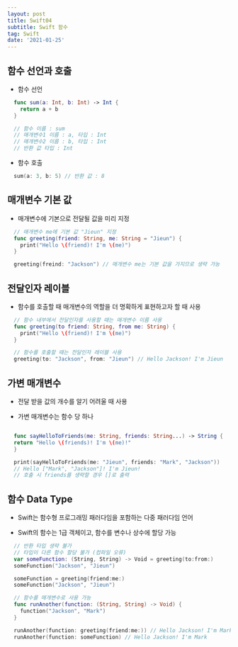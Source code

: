 ```yaml
---
layout: post
title: Swift04
subtitle: Swift 함수
tag: Swift
date: '2021-01-25'
---
```


## 함수 선언과 호출

* 함수 선언
~~~Swift
  func sum(a: Int, b: Int) -> Int {
    return a + b
  }

  // 함수 이름 : sum
  // 매개변수1 이름 : a, 타입 : Int
  // 매개변수2 이름 : b, 타입 : Int
  // 반환 값 타입 : Int
~~~

* 함수 호출
~~~Swift
  sum(a: 3, b: 5) // 반환 값 : 8
~~~


## 매개변수 기본 값

* 매개변수에 기본으로 전달될 값을 미리 지정
~~~Swift
  // 매개변수 me에 기본 값 "Jieun" 지정
  func greeting(friend: String, me: String = "Jieun") {
    print("Hello \(friend)! I'm \(me)")
  }

  greeting(freind: "Jackson") // 매개변수 me는 기본 값을 가지므로 생략 가능
~~~


## 전달인자 레이블

* 함수를 호출할 때 매개변수의 역할을 더 명확하게 표현하고자 할 때 사용
~~~Swift
  // 함수 내부에서 전달인자를 사용할 때는 매개변수 이름 사용
  func greeting(to friend: String, from me: String) {
    print("Hello \(friend)! I'm \(me)")
  }

  // 함수를 호출할 때는 전달인자 레이블 사용
  greeting(to: "Jackson", from: "Jieun") // Hello Jackson! I'm Jieun
~~~


## 가변 매개변수

* 전달 받을 값의 개수를 알기 어려울 때 사용

* 가변 매개변수는 함수 당 하나
~~~Swift

  func sayHelloToFriends(me: String, friends: String...) -> String {
  return "Hello \(friends)! I'm \(me)!"
  }

  print(sayHelloToFriends(me: "Jieun", friends: "Mark", "Jackson"))
  // Hello ["Mark", "Jackson"]! I'm Jieun!
  // 호출 시 friends를 생략할 경우 []로 출력
~~~


## 함수 Data Type

* Swift는 함수형 프로그래밍 패러다임을 포함하는 다중 패러다임 언어

* Swift의 함수는 1급 객체이고, 함수를 변수나 상수에 할당 가능
~~~Swift
  // 반환 타입 생략 불가
  // 타입이 다른 함수 할당 불가 (컴파일 오류)
  var someFunction: (String, String) -> Void = greeting(to:from:)
  someFunction("Jackson", "Jieun")

  someFunction = greeting(friend:me:)
  someFunction("Jackson", "Jieun")

  // 함수를 매개변수로 사용 가능
  func runAnother(function: (String, String) -> Void) {
    function("Jackson", "Mark")
  }

  runAnother(function: greeting(friend:me:)) // Hello Jackson! I'm Mark
  runAnother(function: someFunction) // Hello Jackson! I'm Mark
~~~
